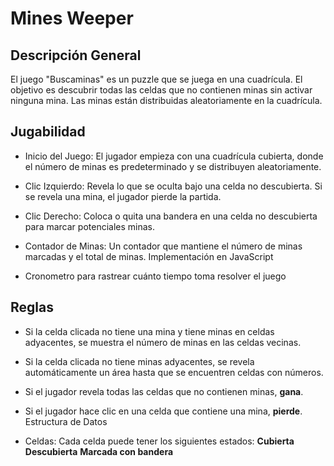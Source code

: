 # Mines Weeper

## Descripción General

El juego "Buscaminas" es un puzzle que se juega en una cuadrícula. El objetivo es descubrir todas las celdas que no contienen minas sin activar ninguna mina. Las minas están distribuidas aleatoriamente en la cuadrícula.

## Jugabilidad

- Inicio del Juego: El jugador empieza con una cuadrícula cubierta, donde el número de minas es predeterminado y se distribuyen aleatoriamente.
- Clic Izquierdo: Revela lo que se oculta bajo una celda no descubierta. Si se revela una mina, el jugador pierde la partida.

- Clic Derecho: Coloca o quita una bandera en una celda no descubierta para marcar potenciales minas.

- Contador de Minas: Un contador que mantiene el número de minas marcadas y el total de minas.
  Implementación en JavaScript

- Cronometro para rastrear cuánto tiempo toma resolver el juego

## Reglas

- Si la celda clicada no tiene una mina y tiene minas en celdas adyacentes, se muestra el número de minas en las celdas vecinas.

- Si la celda clicada no tiene minas adyacentes, se revela automáticamente un área hasta que se encuentren celdas con números.

- Si el jugador revela todas las celdas que no contienen minas, **gana**.

- Si el jugador hace clic en una celda que contiene una mina, **pierde**.
  Estructura de Datos

- Celdas: Cada celda puede tener los siguientes estados:
  **Cubierta**
  **Descubierta**
  **Marcada con bandera**
